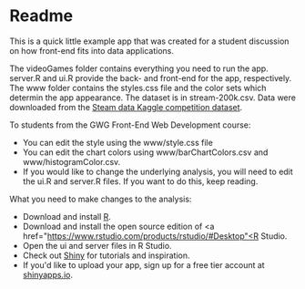 
# Readme
This is a quick little example app that was created for a student discussion on how front-end fits into data applications.

The videoGames folder contains everything you need to run the app. server.R and ui.R provide the back- and front-end for the app, respectively. The www folder contains the styles.css file and the color sets which determin the app appearance. The dataset is in stream-200k.csv. Data were downloaded from the <a href="https://www.kaggle.com/tamber/steam-video-games/version/1">Steam data Kaggle competition dataset</a>.

To students from the GWG Front-End Web Development course:
- You can edit the style using the www/style.css file
- You can edit the chart colors using  www/barChartColors.csv and www/histogramColor.csv.
- If you would like to change the underlying analysis, you will need to edit the ui.R and server.R files. If you want to do this, keep reading.

What you need to make changes to the analysis:
- Download and install <a href="https://www.r-project.org/">R</a>.
- Download and install the open source edition of <a href="https://www.rstudio.com/products/rstudio/#Desktop"<R Studio</a>.
- Open the ui and server files in R Studio.
- Check out <a href="https://shiny.rstudio.com/">Shiny</a> for tutorials and inspiration.
- If you'd like to upload your app, sign up for a free tier account at <a href="https://www.shinyapps.io/">shinyapps.io</a>.
